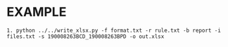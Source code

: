 EXAMPLE
====
    1. python ../../write_xlsx.py -f format.txt -r rule.txt -b report -i files.txt -s 190008263BCD_190008263BPD -o out.xlsx
